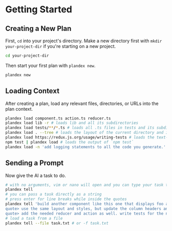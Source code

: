 # Getting Started

## Creating a New Plan

First, `cd` into your project's directory. Make a new directory first with `mkdir your-project-dir` if you're starting on a new project.

```bash
cd your-project-dir
```

Then start your first plan with `plandex new`.

```bash
plandex new
```

## Loading Context

After creating a plan, load any relevant files, directories, or URLs into the plan context.

```bash
plandex load component.ts action.ts reducer.ts
plandex load lib -r # loads lib and all its subdirectories
plandex load tests/**/*.ts # loads all .ts files in tests and its subdirectories
plandex load . --tree # loads the layout of the current directory and its subdirectories (file names only)
plandex load https://redux.js.org/usage/writing-tests # loads the text-only content of the URL
npm test | plandex load # loads the output of `npm test`
plandex load -n 'add logging statements to all the code you generate.' # load a note into context
```

## Sending a Prompt

Now give the AI a task to do.

```bash
# with no arguments, vim or nano will open and you can type your task there
plandex tell 
# you can pass a task directly as a string 
# press enter for line breaks while inside the quotes
plandex tell 'build another component like this one that displays foo adapters in the table rather than bar adapters.
quote> use the same layout and styles, but update the column headers and formatting to match the new data.
quote> add the needed reducer and action as well. write tests for the new code.' 
# load a task from a file
plandex tell --file task.txt # or -f task.txt
```

